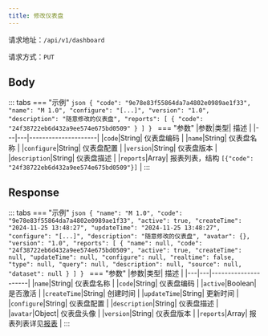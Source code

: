 ```yaml
---
title: 修改仪表盘
---
```


请求地址：`/api/v1/dashboard`

请求方式：`PUT`

## Body

::: tabs
    === "示例"
        ```json
        {
          "code": "9e78e83f55864da7a4802e0989ae1f33",
          "name": "M 1.0",
          "configure": "[...]",
          "version": "1.0",
          "description": "随意修改的仪表盘",
          "reports": [
            {
              "code": "24f38722eb6d432a9ee574e675bd0509"
            }
          ]
        }
        ```
    === "参数"
        |参数|类型| 描述                  |
        |---|---|---------------------|
        |`code`|String| 仪表盘编码               |
        |`name`|String| 仪表盘名称               |
        |`configure`|String| 仪表盘配置               |
        |`version`|String| 仪表盘版本               |
        |`description`|String| 仪表盘描述               |
        |`reports`|Array| 报表列表，结构 `[{"code": "24f38722eb6d432a9ee574e675bd0509"}]` |
:::

## Response

::: tabs
    === "示例"
        ```json
        {
          "name": "M 1.0",
          "code": "9e78e83f55864da7a4802e0989ae1f33",
          "active": true,
          "createTime": "2024-11-25 13:48:27",
          "updateTime": "2024-11-25 13:48:27",
          "configure": "[...]",
          "description": "随意修改的仪表盘",
          "avatar": {},
          "version": "1.0",
          "reports": [
            {
              "name": null,
              "code": "24f38722eb6d432a9ee574e675bd0509",
              "active": true,
              "createTime": null,
              "updateTime": null,
              "configure": null,
              "realtime": false,
              "type": null,
              "query": null,
              "description": null,
              "source": null,
              "dataset": null
            }
          ]
        }
        ```
    === "参数"
        |参数|类型| 描述                  |
        |---|---|---------------------|
        |`name`|String| 仪表盘名称               |
        |`code`|String| 仪表盘编码               |
        |`active`|Boolean| 是否激活               |
        |`createTime`|String| 创建时间               |
        |`updateTime`|String| 更新时间               |
        |`configure`|String| 仪表盘配置               |
        |`description`|String| 仪表盘描述               |
        |`avatar`|Object| 仪表盘头像               |
        |`version`|String| 仪表盘版本               |
        |`reports`|Array| 报表列表详见[报表](../report/list.md) |
:::